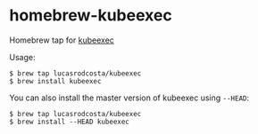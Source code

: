 # homebrew-kubeexec

Homebrew tap for [kubeexec](https://github.com/lucasrodcosta/kubeexec)

Usage:

    $ brew tap lucasrodcosta/kubeexec
    $ brew install kubeexec


You can also install the master version of kubeexec using `--HEAD`:

    $ brew tap lucasrodcosta/kubeexec
    $ brew install --HEAD kubeexec
